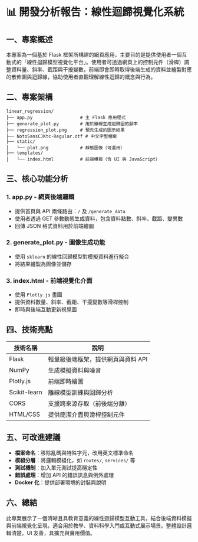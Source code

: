 # 📊 開發分析報告：線性迴歸視覺化系統

## 一、專案概述
本專案為一個基於 Flask 框架所構建的網頁應用，主要目的是提供使用者一個互動式的「線性迴歸模型視覺化平台」。使用者可透過網頁上的控制元件（滑桿）調整資料量、斜率、截距與干擾變數，前端即會即時取得後端生成的資料並繪製對應的散佈圖與迴歸線，協助使用者直觀理解線性迴歸的概念與行為。

## 二、專案架構
```
linear_regression/
├── app.py                  # 主 Flask 應用程式
├── generate_plot.py        # 用於離線生成迴歸圖的腳本
├── regression_plot.png     # 預先生成的圖示結果
├── NotoSansCJKtc-Regular.otf # 中文字型檔案
├── static/
│   └── plot.png            # 靜態圖像（可選用）
├── templates/
│   └── index.html          # 前端模板（含 UI 與 JavaScript）
```

## 三、核心功能分析

### 1. app.py - 網頁後端邏輯
- 提供首頁與 API 兩條路由：`/` 及 `/generate_data`
- 使用者透過 GET 參數動態生成資料，包含資料點數、斜率、截距、變異數
- 回傳 JSON 格式資料用於前端繪圖

### 2. generate_plot.py - 圖像生成功能
- 使用 `sklearn` 的線性回歸模型對模擬資料進行擬合
- 將結果繪製為圖像並儲存

### 3. index.html - 前端視覺化介面
- 使用 `Plotly.js` 畫圖
- 提供資料數量、斜率、截距、干擾變數等滑桿控制
- 即時與後端互動更新視覺圖

## 四、技術亮點

| 技術名稱 | 說明 |
|----------|------|
| Flask    | 輕量級後端框架，提供網頁與資料 API |
| NumPy    | 生成模擬資料與噪音 |
| Plotly.js| 前端即時繪圖 |
| Scikit-learn | 離線模型訓練與回歸分析 |
| CORS     | 支援跨來源存取（前後端分離） |
| HTML/CSS | 提供簡潔介面與滑桿控制元件 |

## 五、可改進建議

- **檔案命名**：移除亂碼與特殊字元，改用英文標準命名
- **模組分層**：將邏輯模組化，如 `routes/`, `services/` 等
- **測試機制**：加入單元測試提高穩定性
- **錯誤處理**：增加 API 的錯誤訊息與例外處理
- **Docker 化**：提供部署環境的封裝與說明

## 六、總結
此專案展示了一個清晰且具教育意義的線性迴歸模型互動工具，結合後端資料模擬與前端視覺化呈現，適合用於教學、資料科學入門或互動式展示場景。整體設計邏輯清楚，UI 友善，具擴充與實用價值。
